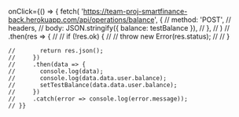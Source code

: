 onClick={() => { fetch(
'https://team-proj-smartfinance-back.herokuapp.com/api/operations/balance', { //
method: 'POST', // headers, // body: JSON.stringify({ balance: testBalance }),
// }, // ) // .then(res => { // // if (!res.ok) { // // throw new
Error(res.status); // // }

    //       return res.json();
    //     })
    //     .then(data => {
    //       console.log(data);
    //       console.log(data.data.user.balance);
    //       setTestBalance(data.data.user.balance);
    //     })
    //     .catch(error => console.log(error.message));
    // }}
